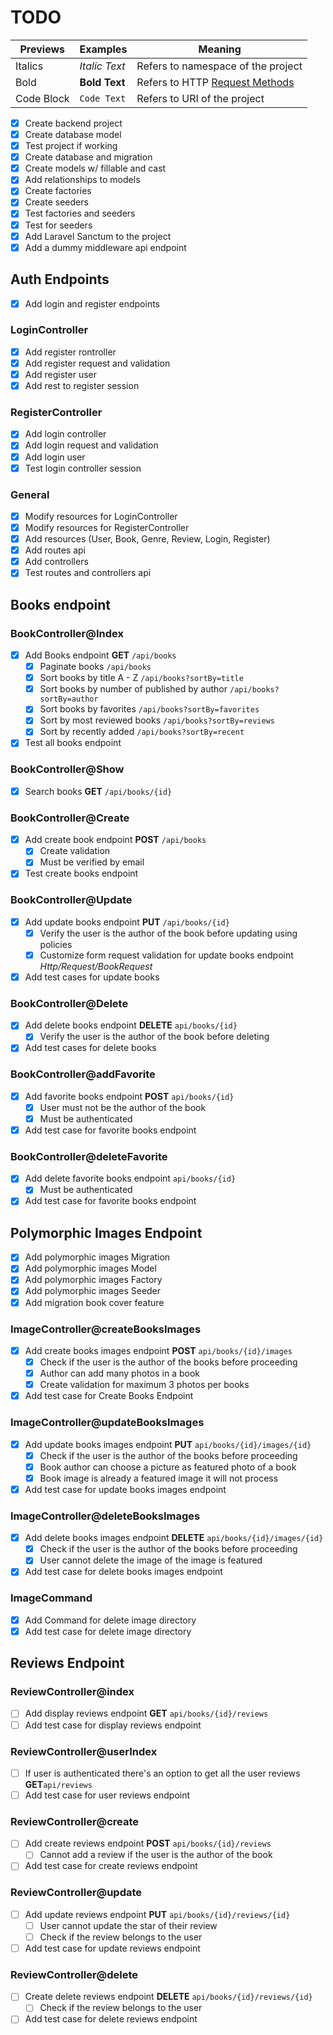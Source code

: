 # TODO

| Previews   | Examples      | Meaning                                                                                     |
| ---------- | ------------- | ------------------------------------------------------------------------------------------- |
| Italics    | _Italic Text_ | Refers to namespace of the project                                                          |
| Bold       | **Bold Text** | Refers to HTTP [Request Methods](https://developer.mozilla.org/en-US/docs/Web/HTTP/Methods) |
| Code Block | `Code Text`   | Refers to URI of the project                                                                |

-   [x] Create backend project
-   [x] Create database model
-   [x] Test project if working
-   [x] Create database and migration
-   [x] Create models w/ fillable and cast
-   [x] Add relationships to models
-   [x] Create factories
-   [x] Create seeders
-   [x] Test factories and seeders
-   [x] Test for seeders
-   [x] Add Laravel Sanctum to the project
-   [x] Add a dummy middleware api endpoint

## Auth Endpoints

-   [x] Add login and register endpoints

### LoginController

-   [x] Add register rontroller
-   [x] Add register request and validation
-   [x] Add register user
-   [x] Add rest to register session

### RegisterController

-   [x] Add login controller
-   [x] Add login request and validation
-   [x] Add login user
-   [x] Test login controller session

### General

-   [x] Modify resources for LoginController
-   [x] Modify resources for RegisterController
-   [x] Add resources (User, Book, Genre, Review, Login, Register)
-   [x] Add routes api
-   [x] Add controllers
-   [x] Test routes and controllers api

## Books endpoint

### BookController@Index

-   [x] Add Books endpoint **GET** `/api/books`
    -   [x] Paginate books `/api/books`
    -   [x] Sort books by title A - Z `/api/books?sortBy=title`
    -   [x] Sort books by number of published by author `/api/books?sortBy=author`
    -   [x] Sort books by favorites `/api/books?sortBy=favorites`
    -   [x] Sort by most reviewed books `/api/books?sortBy=reviews`
    -   [x] Sort by recently added `/api/books?sortBy=recent`
-   [x] Test all books endpoint

### BookController@Show

-   [x] Search books **GET** `/api/books/{id}`

### BookController@Create

-   [x] Add create book endpoint **POST** `/api/books`
    -   [x] Create validation
    -   [x] Must be verified by email
-   [x] Test create books endpoint

### BookController@Update

-   [x] Add update books endpoint **PUT** `/api/books/{id}`
    -   [x] Verify the user is the author of the book before updating using policies
    -   [x] Customize form request validation for update books endpoint _Http/Request/BookRequest_
-   [x] Add test cases for update books

### BookController@Delete

-   [x] Add delete books endpoint **DELETE** `api/books/{id}`
    -   [x] Verify the user is the author of the book before deleting
-   [x] Add test cases for delete books

### BookController@addFavorite

-   [x] Add favorite books endpoint **POST** `api/books/{id}`
    -   [x] User must not be the author of the book
    -   [x] Must be authenticated
-   [x] Add test case for favorite books endpoint

### BookController@deleteFavorite

-   [x] Add delete favorite books endpoint `api/books/{id}`
    -   [x] Must be authenticated
-   [x] Add test case for favorite books endpoint

## Polymorphic Images Endpoint

-   [x] Add polymorphic images Migration
-   [x] Add polymorphic images Model
-   [x] Add polymorphic images Factory
-   [x] Add polymorphic images Seeder
-   [x] Add migration book cover feature

### ImageController@createBooksImages

-   [x] Add create books images endpoint **POST** `api/books/{id}/images`
    -   [x] Check if the user is the author of the books before proceeding
    -   [x] Author can add many photos in a book
    -   [x] Create validation for maximum 3 photos per books
-   [x] Add test case for Create Books Endpoint

### ImageController@updateBooksImages

-   [x] Add update books images endpoint **PUT** `api/books/{id}/images/{id}`
    -   [x] Check if the user is the author of the books before proceeding
    -   [x] Book author can choose a picture as featured photo of a book
    -   [x] Book image is already a featured image it will not process
-   [x] Add test case for update books images endpoint

### ImageController@deleteBooksImages

-   [x] Add delete books images endpoint **DELETE** `api/books/{id}/images/{id}`
    -   [x] Check if the user is the author of the books before proceeding
    -   [x] User cannot delete the image of the image is featured
-   [x] Add test case for delete books images endpoint

### ImageCommand

- [x] Add Command for delete image directory
- [x] Add test case for delete image directory

## Reviews Endpoint

### ReviewController@index

-   [ ] Add display reviews endpoint **GET** `api/books/{id}/reviews`
-   [ ] Add test case for display reviews endpoint

### ReviewController@userIndex

-   [ ] If user is authenticated there's an option to get all the user reviews **GET**`api/reviews`
-   [ ] Add test case for user reviews endpoint

### ReviewController@create

-   [ ] Add create reviews endpoint **POST** `api/books/{id}/reviews`
    -   [ ] Cannot add a review if the user is the author of the book
-   [ ] Add test case for create reviews endpoint

### ReviewController@update

-   [ ] Add update reviews endpoint **PUT** `api/books/{id}/reviews/{id}`
    -   [ ] User cannot update the star of their review
    -   [ ] Check if the review belongs to the user
-   [ ] Add test case for update reviews endpoint

### ReviewController@delete

-   [ ] Create delete reviews endpoint **DELETE** `api/books/{id}/reviews/{id}`
    -   [ ] Check if the review belongs to the user
-   [ ] Add test case for delete reviews endpoint
